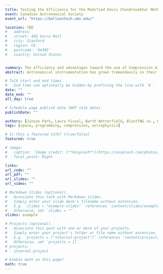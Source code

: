 ```yaml
---
title: Testing the Efficiency for the Modified Davis Chandresekhar Method
event: Canadian Astronomical Society 
event_url: "https://balloontech.umn.edu/"

location: TBD
#   address:
#   street: 450 Serra Mall
#   city: Stanford
#   region: CA
#   postcode: '94305'
#   country: United States


summary: The efficiency and advantages toward the use of Compression Algorithms.
abstract: Astronomical instrumentation has grown tremendously in their capabilitiesfor  capturing  high  quality  science  images;  however,  these  advancements  areoffset by another problem- the limitation in the bandwidth.  Progress in astro-nomical research demonstrates that the compression of crucial data is becomingincreasingly important. Such a clear example lies in balloon-borne telescopes,such as BlastTNG and SuperBIT. Being able to look at multiple science imagesduring the flight is crucial to evaluate payload performance and debug any in-evitable problems.  The use of compression algorithms proves to be an effective solution  in  obtaining  multiple  images  while  retaining  the  high  quality  resolu-tions our cameras capture. We investigate and describe the findings of the RICE, GZIP, H-Transformationand Bit Shaving compression algorithm for our multidimensional star cameras.Both BlastTNG and SuperBIT are capable of capturing multiple high resolutionimages that are riddled with several layers of noise.  Additionally, many sourcesof high interest can yield a weak signal to noise ratio as low as 1.6.  Our inves-tigation demonstrates that by taking advantage of the mentioned algorithms,we were able compress our images up to a factor of 5 while obtaining the samelevel of signal to noise ratio and the ability to identify the sources of interest inboth the compressed and uncompressed versions.

# Talk start and end times.
#   End time can optionally be hidden by prefixing the line with `#`.
date: ""
date_end: ""
all_day: true

# Schedule page publish date (NOT talk date).
publishDate: ""

authors: [Jinsoo Park, Laura Fissel, Barth Netterfield, BlastTNG co., Ballast co.]
tags: [space, programming, compression, astrophysics]

# Is this a featured talk? (true/false)
featured: true

# image:
#   caption: 'Image credit: [**Unsplash**](https://unsplash.com/photos/bzdhc5b3Bxs)'
#   focal_point: Right

links:
url_code: ""
url_pdf: ""
url_slides: ""
url_video: ""

# Markdown Slides (optional).
#   Associate this talk with Markdown slides.
#   Simply enter your slide deck's filename without extension.
#   E.g. `slides = "example-slides"` references `content/slides/example-slides.md`.
#   Otherwise, set `slides = ""`.
slides: example

# Projects (optional).
#   Associate this post with one or more of your projects.
#   Simply enter your project's folder or file name without extension.
#   E.g. `projects = ["internal-project"]` references `content/project/deep-learning/index.md`.
#   Otherwise, set `projects = []`.
# projects:
# - internal-project

# Enable math on this page?
math: true
---
```


